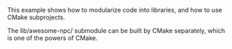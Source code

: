 This example shows how to modularize code into libraries, and how to use CMake subprojects.

The lib/awesome-npc/ submodule can be built by CMake separately, which is one of the powers of CMake.